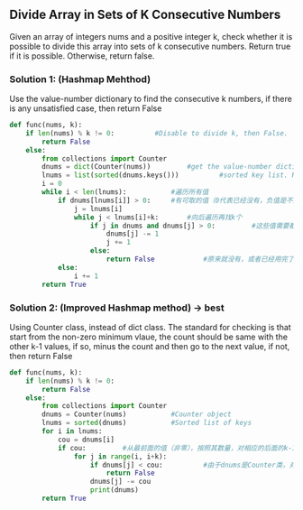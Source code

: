 ## Divide Array in Sets of K Consecutive Numbers
Given an array of integers nums and a positive integer k, check whether it is possible to divide this array into sets of k consecutive numbers.
Return true if it is possible. Otherwise, return false.

### Solution 1: (Hashmap Mehthod)
Use the value-number dictionary to find the consecutive k numbers, if there is any unsatisfied case, then return False

```python
def func(nums, k):
    if len(nums) % k != 0:          #Disable to divide k, then False.
        return False
    else:
        from collections import Counter
        dnums = dict(Counter(nums))         #get the value-number dictionary from the list. Here no need to change to dict object, Counter object is fine, which inherit from dict class.
        lnums = list(sorted(dnums.keys()))          #sorted key list. Here no need to use functions like dnums.keys() and list(), just sorted the dnums, and the return value is an list
        i = 0
        while i < len(lnums):           #遍历所有值
            if dnums[lnums[i]] > 0:     #有可取的值（0代表已经没有，负值是不允许的）
                j = lnums[i]
                while j < lnums[i]+k:       #向后遍历再找k个
                    if j in dnums and dnums[j] > 0:         #这些值需要都在，且数量为正（两种情况：要么原来就没有，要么是已经用完了）。
                        dnums[j] -= 1        
                        j += 1
                    else:
                        return False            #原来就没有，或者已经用完了的情况下，返回Flase
            else:
                i += 1
        return True
```

### Solution 2: (Improved Hashmap method) -> best
Using Counter class, instead of dict class. The standard for checking is that start from the non-zero minimum vlaue, the count should be same with the other k-1 values, if so, minus the count and then go to the next value, if not, then return False
```python
def func(nums, k):
    if len(nums) % k != 0:
        return False
    else:
        from collections import Counter
        dnums = Counter(nums)           #Counter object
        lnums = sorted(dnums)           #Sorted list of keys
        for i in lnums:
            cou = dnums[i]          
            if cou:         #从最前面的值（非零），按照其数量，对相应的后面的k-1个值，也应至少具有相当的数量，不少于该数量，则不成立
                for j in range(i, i+k):
                    if dnums[j] < cou:          #由于dnums是Counter类，对于不存在的键，也不会报错，其值为0.
                        return False
                    dnums[j] -= cou
                    print(dnums)
        return True
```

